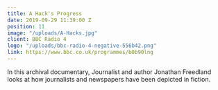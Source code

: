 ```yaml
---
title: A Hack's Progress
date: 2019-09-29 11:39:00 Z
position: 11
image: "/uploads/A-Hacks.jpg"
client: BBC Radio 4
logo: "/uploads/bbc-radio-4-negative-556b42.png"
link: https://www.bbc.co.uk/programmes/b0b90lng
---
```


In this archival documentary, Journalist and author Jonathan Freedland looks at how journalists and newspapers have been depicted in fiction.